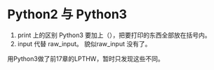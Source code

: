 # Python2 与 Python3
1. print 上的区别 Python3 要加上（），把要打印的东西全部放在括号内。
2. input 代替 raw_input。 貌似raw_input 没有了。

用Python3做了前17章的LPTHW，暂时只发现这些不同。